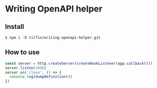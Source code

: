 # Writing OpenAPI helper

## Install

```
$ npm i -D tilfin/writing-openapi-helper.git
```

## How to use

```js
const server = http.createServer(createHookListener(app.callback()))
server.listen(3000)
server.on('close', () => {
  console.log(dumpDefinition())
})
```
